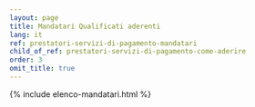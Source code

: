 ```yaml
---
layout: page
title: Mandatari Qualificati aderenti
lang: it
ref: prestatori-servizi-di-pagamento-mandatari
child_of_ref: prestatori-servizi-di-pagamento-come-aderire
order: 3
omit_title: true
---
```


{% include elenco-mandatari.html %}
